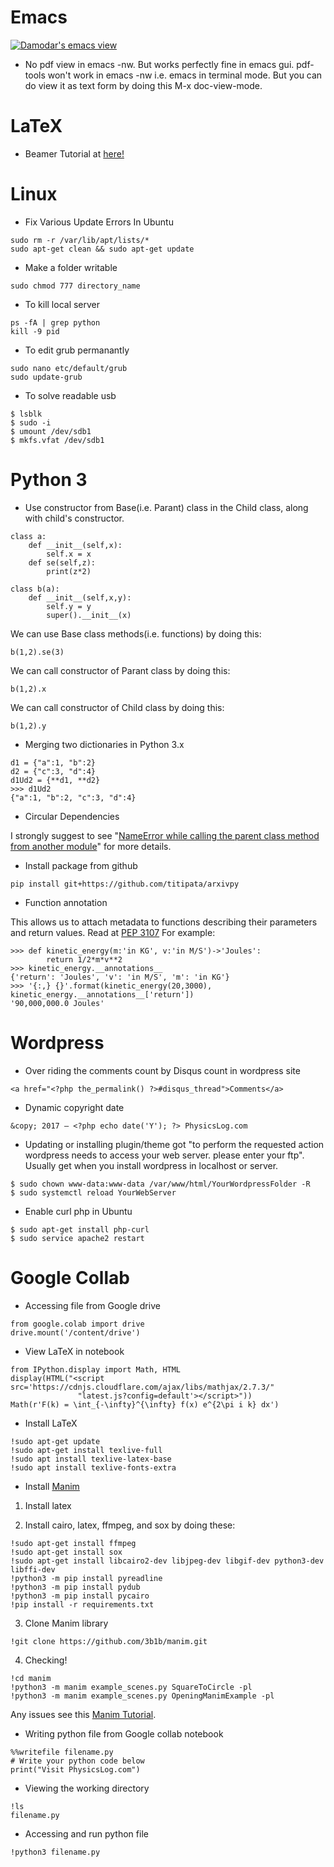 # Emacs

[![Damodar's emacs view](https://raw.githubusercontent.com/Damicristi/All-about-Emacs-and-Linux/master/My%20emacs%20Config/emacs.png)](https://physicslog.com "Visit my blog")

- No pdf view in emacs -nw. But works perfectly fine in emacs gui. pdf-tools won't work in emacs -nw i.e. emacs in terminal mode. But you can do view it as text form by doing this M-x doc-view-mode. 

# LaTeX

- Beamer Tutorial at [here!](https://commands.physicslog.com/latex/beamertutorialkwuensch.pdf)

# Linux

- Fix Various Update Errors In Ubuntu 
```
sudo rm -r /var/lib/apt/lists/*
sudo apt-get clean && sudo apt-get update
```

- Make a folder writable
```
sudo chmod 777 directory_name
```

- To kill local server
```
ps -fA | grep python
kill -9 pid
```

- To edit grub permanantly 
```
sudo nano etc/default/grub
sudo update-grub
```

- To solve readable usb
```
$ lsblk
$ sudo -i
$ umount /dev/sdb1
$ mkfs.vfat /dev/sdb1
```

# Python 3

- Use constructor from Base(i.e. Parant) class in the Child class, along with child's constructor.
```
class a:
    def __init__(self,x):
        self.x = x    
    def se(self,z):
        print(z*2)
```
```
class b(a):
    def __init__(self,x,y):
        self.y = y
        super().__init__(x)
```

We can use Base class methods(i.e. functions) by doing this:   

```
b(1,2).se(3)
```

We can call constructor of Parant class by doing this:

```
b(1,2).x
```

We can call constructor of Child class by doing this:

```
b(1,2).y
```

- Merging two dictionaries in Python 3.x

```
d1 = {"a":1, "b":2}
d2 = {"c":3, "d":4}
d1Ud2 = {**d1, **d2}
>>> d1Ud2
{"a":1, "b":2, "c":3, "d":4}
```

- Circular Dependencies

I strongly suggest to see "<a href="https://stackoverflow.com/questions/48093653/nameerror-while-calling-the-parent-class-method-from-another-module">NameError while calling the parent class method from another module</a>" for more details.

- Install package from github
```
pip install git+https://github.com/titipata/arxivpy
```

- Function annotation 

This allows us to attach metadata to functions describing their parameters and return values. Read at [PEP 3107](https://www.python.org/dev/peps/pep-3107/)
For example:
```
>>> def kinetic_energy(m:'in KG', v:'in M/S')->'Joules': 
        return 1/2*m*v**2
>>> kinetic_energy.__annotations__
{'return': 'Joules', 'v': 'in M/S', 'm': 'in KG'}
>>> '{:,} {}'.format(kinetic_energy(20,3000), kinetic_energy.__annotations__['return'])
'90,000,000.0 Joules'
```

# Wordpress

- Over riding the comments count by Disqus count in wordpress site
```
<a href="<?php the_permalink() ?>#disqus_thread">Comments</a>
```

- Dynamic copyright date
```
&copy; 2017 – <?php echo date('Y'); ?> PhysicsLog.com
```

- Updating or installing plugin/theme got "to perform the requested action wordpress needs to access your web server. please enter your ftp". Usually get when you install wordpress in localhost or server.
```
$ sudo chown www-data:www-data /var/www/html/YourWordpressFolder -R
$ sudo systemctl reload YourWebServer
```

- Enable curl php in Ubuntu
```
$ sudo apt-get install php-curl
$ sudo service apache2 restart
```

# Google Collab

- Accessing file from Google drive
```
from google.colab import drive
drive.mount('/content/drive')
```

- View LaTeX in notebook
```
from IPython.display import Math, HTML
display(HTML("<script src='https://cdnjs.cloudflare.com/ajax/libs/mathjax/2.7.3/"
               "latest.js?config=default'></script>"))
Math(r'F(k) = \int_{-\infty}^{\infty} f(x) e^{2\pi i k} dx')
```

- Install LaTeX
```
!sudo apt-get update
!sudo apt-get install texlive-full
!sudo apt install texlive-latex-base 
!sudo apt install texlive-fonts-extra
```


- Install [Manim](http://github.com/3b1b/manim/)

1. Install latex

2. Install cairo, latex, ffmpeg, and sox by doing these:
```
!sudo apt-get install ffmpeg
!sudo apt-get install sox
!sudo apt-get install libcairo2-dev libjpeg-dev libgif-dev python3-dev libffi-dev
!python3 -m pip install pyreadline
!python3 -m pip install pydub
!python3 -m pip install pycairo
!pip install -r requirements.txt
```

3. Clone Manim library
```
!git clone https://github.com/3b1b/manim.git
```

4. Checking!
```
!cd manim
!python3 -m manim example_scenes.py SquareToCircle -pl
!python3 -m manim example_scenes.py OpeningManimExample -pl
```
Any issues see this [Manim Tutorial](https://talkingphysics.wordpress.com).

- Writing python file from Google collab notebook
```
%%writefile filename.py
# Write your python code below
print("Visit PhysicsLog.com")
```

- Viewing the working directory
```
!ls
filename.py
```

- Accessing and run python file
```
!python3 filename.py
```
